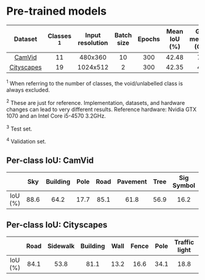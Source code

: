 # Pre-trained models

|                                Dataset                               | Classes <sup>1</sup> | Input resolution | Batch size | Epochs | Mean IoU (%) | GPU memory (GiB) | Training time (hours)<sup>2</sup> |
|:--------------------------------------------------------------------:|:--------------------:|:----------------:|:----------:|:------:|:------------:|:---------------:|:---------------------------------:|
| [CamVid](http://mi.eng.cam.ac.uk/research/projects/VideoRec/CamVid/) |          11          |      480x360     |     10     |   300  |     42.48    |       7.4       |                 1                 |
|           [Cityscapes](https://www.cityscapes-dataset.com/)          |          19          |     1024x512     |      2     |   300  |     42.35    |       4.3       |                 25                |

<sup>1</sup> When referring to the number of classes, the void/unlabelled class is always excluded.

<sup>2</sup> These are just for reference. Implementation, datasets, and hardware changes can lead to very different results. Reference hardware: Nvidia GTX 1070 and an Intel Core i5-4570 3.2GHz.

<sup>3</sup> Test set.

<sup>4</sup> Validation set.

## Per-class IoU: CamVid

|     |  Sky | Building | Pole | Road | Pavement | Tree | Sig Symbol | Fence |  Car | Pedestrian | Bicyclist |
|:---:|:----:|:--------:|:----:|:----:|:--------:|:----:|:----------:|:-----:|:----:|:----------:|:---------:|
| IoU (%) | 88.6 |   64.2   | 17.7 | 85.1 |   61.8   | 56.9 |    16.2    |  11.7 | 59.1 |    22.3    |    26.2   |

## Per-class IoU: Cityscapes

|         | Road | Sidewalk | Building | Wall | Fence | Pole | Traffic light | Traffic Sign | Vegetation | Terrain |  Sky | Person | Rider |  Car | Truck |  Bus | Train | Motorcicycle | Bicycle |
|:-------:|:----:|:--------:|:--------:|:----:|:-----:|:----:|:-------------:|:------------:|:----------:|:-------:|:----:|:------:|:-----:|:----:|:-----:|:----:|:-----:|:------------:|:-------:|
| IoU (%) | 84.1 |   53.8   |   81.1   | 13.2 |  16.6 | 34.1 |      18.8     |     30.0     |    84.6    |   31.5  | 87.2 |  46.6  |  18.6 | 77.8 |  38.2 | 49.6 |  28.4 |      8.4     |   44.3  |
